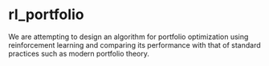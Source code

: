 # rl_portfolio
We are attempting to design an algorithm for portfolio optimization using reinforcement learning and comparing its performance with that of standard practices such as modern portfolio theory.
